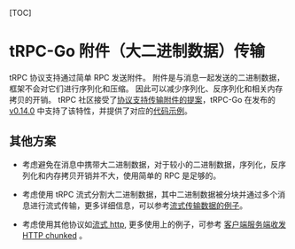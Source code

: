 [TOC]

# tRPC-Go 附件（大二进制数据）传输

tRPC 协议支持通过简单 RPC 发送附件。
附件是与消息一起发送的二进制数据，框架不会对它们进行序列化和压缩。
因此可以减少序列化、反序列化和相关内存拷贝的开销。
tRPC 社区接受了[协议支持传输附件的提案](https://git.woa.com/trpc/trpc-proposal/merge_requests/92)，tRPC-Go 在发布的 [v0.14.0](https://git.woa.com/trpc-go/trpc-go/blob/v0.14.0/CHANGELOG.md#features) 中支持了该特性，并提供了对应的[代码示例](https://git.woa.com/trpc-go/trpc-go/tree/master/examples/features/attachment)。

## 其他方案

- 考虑避免在消息中携带大二进制数据，对于较小的二进制数据，序列化，反序列化和内存拷贝开销并不大，使用简单的 RPC 是足够的。

- 考虑使用 tRPC 流式分割大二进制数据，其中二进制数据被分块并通过多个消息进行流式传输，更多详细信息，可以参考[流式传输数据的例子](https://git.woa.com/trpc-go/trpc-go/tree/master/examples/features/stream)。

- 考虑使用其他协议如[流式 http](https://gist.github.com/CMCDragonkai/6bfade6431e9ffb7fe88),  更多使用上的例子，可参考 [客户端服务端收发 HTTP chunked](https://git.woa.com/trpc-go/trpc-go/blob/master/http/README_CN.md#%E5%AE%A2%E6%88%B7%E7%AB%AF%E6%9C%8D%E5%8A%A1%E7%AB%AF%E6%94%B6%E5%8F%91-http-chunked) 。
